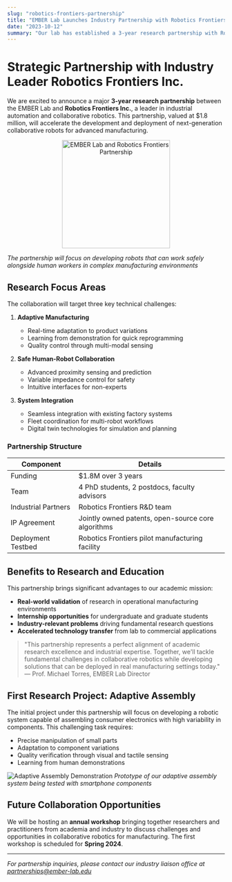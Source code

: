 ```yaml
---
slug: "robotics-frontiers-partnership"
title: "EMBER Lab Launches Industry Partnership with Robotics Frontiers Inc."
date: "2023-10-12"
summary: "Our lab has established a 3-year research partnership with Robotics Frontiers Inc. to develop next-generation collaborative robots for manufacturing."
---
```


# Strategic Partnership with Industry Leader Robotics Frontiers Inc.

We are excited to announce a major **3-year research partnership** between the EMBER Lab and **Robotics Frontiers Inc.**, a leader in industrial automation and collaborative robotics. This partnership, valued at $1.8 million, will accelerate the development and deployment of next-generation collaborative robots for advanced manufacturing.

<p align="center">
  <img src="/images/news/berkeley-logo.png" alt="EMBER Lab and Robotics Frontiers Partnership" width="250" style="height:auto;">
</p>

*The partnership will focus on developing robots that can work safely alongside human workers in complex manufacturing environments*

## Research Focus Areas

The collaboration will target three key technical challenges:

1. **Adaptive Manufacturing**
   - Real-time adaptation to product variations
   - Learning from demonstration for quick reprogramming
   - Quality control through multi-modal sensing

2. **Safe Human-Robot Collaboration**
   - Advanced proximity sensing and prediction
   - Variable impedance control for safety
   - Intuitive interfaces for non-experts

3. **System Integration**
   - Seamless integration with existing factory systems
   - Fleet coordination for multi-robot workflows
   - Digital twin technologies for simulation and planning

### Partnership Structure

| Component | Details |
|-----------|---------|
| Funding | $1.8M over 3 years |
| Team | 4 PhD students, 2 postdocs, faculty advisors |
| Industrial Partners | Robotics Frontiers R&D team |
| IP Agreement | Jointly owned patents, open-source core algorithms |
| Deployment Testbed | Robotics Frontiers pilot manufacturing facility |

## Benefits to Research and Education

This partnership brings significant advantages to our academic mission:

- **Real-world validation** of research in operational manufacturing environments
- **Internship opportunities** for undergraduate and graduate students
- **Industry-relevant problems** driving fundamental research questions
- **Accelerated technology transfer** from lab to commercial applications

> "This partnership represents a perfect alignment of academic research excellence and industrial expertise. Together, we'll tackle fundamental challenges in collaborative robotics while developing solutions that can be deployed in real manufacturing settings today." — Prof. Michael Torres, EMBER Lab Director

## First Research Project: Adaptive Assembly

The initial project under this partnership will focus on developing a robotic system capable of assembling consumer electronics with high variability in components. This challenging task requires:

* Precise manipulation of small parts
* Adaptation to component variations
* Quality verification through visual and tactile sensing
* Learning from human demonstrations

![Adaptive Assembly Demonstration](/images/news/berkeley-logo.png)
*Prototype of our adaptive assembly system being tested with smartphone components*

## Future Collaboration Opportunities

We will be hosting an **annual workshop** bringing together researchers and practitioners from academia and industry to discuss challenges and opportunities in collaborative robotics for manufacturing. The first workshop is scheduled for **Spring 2024**.

---

*For partnership inquiries, please contact our industry liaison office at partnerships@ember-lab.edu*